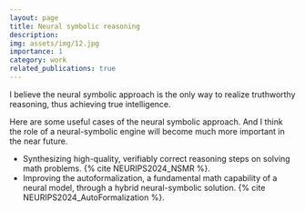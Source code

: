 ```yaml
---
layout: page
title: Neural symbolic reasoning
description: 
img: assets/img/12.jpg
importance: 1
category: work
related_publications: true
---
```


I believe the neural symbolic approach is the only way to realize truthworthy reasoning, thus achieving true intelligence. 

Here are some useful cases of the neural symbolic approach. And I think the role of a neural-symbolic engine will become much more important in the near future. 
- Synthesizing high-quality, verifiably correct reasoning steps on solving math problems. {% cite NEURIPS2024_NSMR %}.
- Improving the autoformalization, a fundamental math capability of a neural model, through a hybrid neural-symbolic solution. {% cite NEURIPS2024_AutoFormalization %}.
